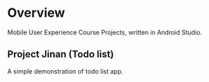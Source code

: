 # Overview
Mobile User Experience Course Projects, written in Android Studio.

## Project Jinan (Todo list)
A simple demonstration of todo list app.
